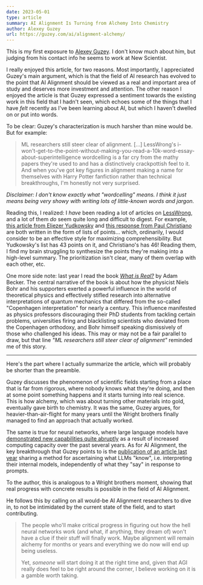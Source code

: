 ```yaml
---
date: 2023-05-01
type: article
summary: AI Alignment Is Turning from Alchemy Into Chemistry
author: Alexey Guzey
url: https://guzey.com/ai/alignment-alchemy/
---
```


This is my first exposure to [Alexey Guzey][1]. I don't know much about him, but
judging from his contact info he seems to work at New Scientist.

I really enjoyed this article, for two reasons. Most importantly, I appreciated
Guzey's main argument, which is that the field of AI research has evolved to the
point that AI Alignment should be viewed as a real and important area of study
and deserves more investment and attention. The other reason I enjoyed the
article is that Guzey expressed a sentiment towards the existing work in this
field that I hadn't seen, which echoes some of the things that I have _felt_
recently as I've been learning about AI, but which I haven't dwelled on or put
into words.

To be clear: Guzey's characterization is much harsher than mine would be. But
for example:

> ML researchers still steer clear of alignment. [...] LessWrong's
> i-won't-get-to-the-point-without-making-you-read-a-10k-word-essay-about-superintelligence
> wordcelling is a far cry from the mathy papers they're used to and has a
> distinctively crackpottish feel to it. And when you've got key figures in
> alignment making a name for themselves with Harry Potter fanfiction rather
> than technical breakthroughs, I'm honestly not very surprised.

_Disclaimer: I don't know exactly what "wordcelling" means. I think it just
means being very showy with writing lots of little-known words and jargon._

Reading this, I realized: I _have_ been reading a lot of articles on
[LessWrong][2], and a lot of them _do_ seem quite long and difficult to digest.
For example, [this article from Eliezer Yudkowsky][3] and [this response from
Paul Christiano][4] are both written in the form of lists of points... which,
ordinarily, I would consider to be an effective style for maximizing
comprehensibility. But Yudkowsky's list has 43 points on it, and Christiano's
has 46! Reading them, I find my brain struggling to synthesize the points
they're making into a high-level summary. The prioritization isn't clear, many
of them overlap with each other, etc.

One more side note: last year I read the book [_What is Real?_][5] by Adam
Becker. The central narrative of the book is about how the physicist Niels Bohr
and his supporters exerted a powerful influence in the world of theoretical
physics and effectively stifled research into alternative interpretations of
quantum mechanics that differed from the so-called "Copenhagen interpretation"
for nearly a century. This influence manifested as physics professors
discouraging their PhD students from tackling certain problems, universities
firing and blacklisting scientists who deviated from the Copenhagen orthodoxy,
and Bohr himself speaking dismissively of those who challenged his ideas. This
may or may not be a fair parallel to draw, but that line _"ML researchers still
steer clear of alignment"_ reminded me of this story.

---

Here's the part where I actually summarize the article, which will probably be
shorter than the preamble.

Guzey discusses the phenomenon of scientific fields starting from a place that
is far from rigorous, where nobody knows what they're doing, and then at some
point something happens and it starts turning into real science. This is how
alchemy, which was about turning other materials into gold, eventually gave
birth to chemistry. It was the same, Guzey argues, for heavier-than-air-flight
for many years until the Wright brothers finally managed to find an approach
that actually worked.

The same is true for neural networks, where large language models have
[demonstrated new capabilities quite abruptly][6] as a result of increased
computing capacity over the past several years. As for AI Alignment, the key
breakthrough that Guzey points to is the [publication of an article last
year][7] sharing a method for ascertaining what LLMs "know", i.e. interpreting
their internal models, independently of what they "say" in response to prompts.

To the author, this is analogous to a Wright brothers moment, showing that real
progress with concrete results is possible in the field of AI Alignment.

He follows this by calling on all would-be AI Alignment researchers to dive in,
to not be intimidated by the current state of the field, and to start
contributing.

> The people who'll make critical progress in figuring out how the hell neural
> networks work (and what, if anything, they dream of) won't have a clue if
> their stuff will finally work. Maybe alignment will remain alchemy for months
> or years and everything we do now will end up being useless.
>
> Yet, _someone_ will start doing it at the right time and, given that AGI
> really does feel to be right around the corner, I believe working on it is a
> gamble worth taking.

[1]: https://guzey.com/
[2]: https://www.lesswrong.com/
[3]: https://www.lesswrong.com/posts/uMQ3cqWDPHhjtiesc/agi-ruin-a-list-of-lethalities
[4]: https://www.lesswrong.com/posts/CoZhXrhpQxpy9xw9y/where-i-agree-and-disagree-with-eliezer
[5]: https://www.amazon.com/What-Real-Unfinished-Meaning-Quantum/dp/1541698975/
[6]: /summaries/eight-things-to-know-about-llms.html
[7]: https://arxiv.org/abs/2212.03827
